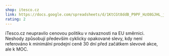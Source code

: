 ```yaml
---
shop: itesco.cz
link: https://docs.google.com/spreadsheets/d/1KtCGt8ddB_P9PF_HzO8GJHL_joQ4OC9zZh6A59e4Zfw/edit?usp=sharing
rating: 2
---
```


iTesco.cz neupravilo cenovou politiku v návaznosti na EU směrnici. Neshody způsobují především cyklicky opakované slevy, kdy není referováno k minimální prodejní ceně 30 dní před začátkem slevové akce, ale k MOC.
